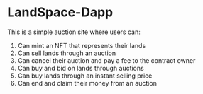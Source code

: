 # LandSpace-Dapp


This is a simple auction site where users can:

1. Can mint an NFT that represents their lands
2. Can sell lands through an auction
3. Can cancel their auction and pay a fee to the contract owner
4. Can buy and bid on lands through auctions
5. Can buy lands through an instant selling price
6. Can end and claim their money from an auction
